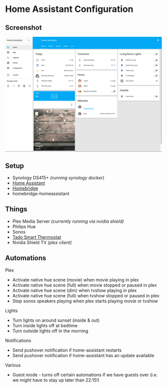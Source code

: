 # Home Assistant Configuration

## Screenshot

![UI](hass.png)

## Setup
- Synology DS415+ *(running synology docker)*
- [Home Assistant](https://home-assistant.io/)
- [Homebridge](https://hub.docker.com/r/marcoraddatz/homebridge/)
- homebridge-homeassistant

## Things
- Plex Media Server *(currently running via nvidia shield)*
- Philips Hue
- Sonos
- [Tado Smart Thermostat](https://www.tado.com/gb/)
- Nvidia Shield TV *(plex client)*

## Automations
Plex
- Activate native hue scene (movie) when movie playing in plex
- Activate native hue scene (full) when movie stopped or paused in plex
- Activate native hue scene (dim) when tvshow playing in plex
- Activate native hue scene (full) when tvshow stopped or paused in plex
- Stop sonos speakers playing when plex starts playing movie or tvshow

Lights
- Turn lights on around sunset (inside & out)
- Turn inside lights off at bedtime
- Turn outside lights off in the morning

Notifications
- Send pushover notification if home-assistant restarts
- Send pushover notification if home-assistant has an update available

Various
- Guest mode - turns off certain automations if we have guests over (i.e. we *might* have to stay up later than 22:15!)
